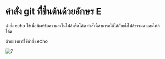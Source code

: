 # คำสั่ง git ที่ขึ้นต้นด้วยอักษร E

คำสั่ง echo ใช้เพื่อพิมพ์ข้อความลงในไฟล์หรือโค้ด คำสั่งนี้สามารถใช้ได้กับทั้งไฟล์ธรรมดาและไฟล์โค้ด

ตัวอย่างการใช้คำสั่ง echo

![7](https://github.com/SuphawadiP/Git_A-Z_Mission_65030269/assets/144196049/cba2b79b-6285-492f-b388-904dcb6f86aa)
